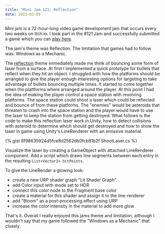 ```yaml
---
title: "Mini Jam 121: Reflection"
date: 2023-03-09
---
```


Mini jam is a 72-hour-long video game development jam that occurs every two weeks on Itch.io. I took part in the #121 Jam and successfully submitted a game which you can [play here](https://smallmiracles.itch.io/asteroid-storm). 

The jam's theme was Reflection. The limitation that games had to follow was: Windows as a Mechanic.

The [reflection](https://commons.wikimedia.org/wiki/File:F%C3%A9nyvisszaver%C5%91d%C3%A9s.jpg#/media/File:Fényvisszaverődés.jpg) theme immediately made me think of bouncing some form of laser from a surface. At first I implemented a quick prototype for bullets that reflect when they hit an object. I struggled with how the platforms should be arranged to give the player enough interesting options for targeting to take advantage of bullets bouncing multiple times. It started to come together when the plattforms where arranged around the player. At this point I had the idea of making the player control a space station with revolving platforms. The space station could shoot a laser which could be reflected and bounce of from these platforms. The "enemies" would be asteroids that threaten to crash into the space station and the player would have to use the laser to keep the station from getting destroyed. What follows is the code to make this reflection laser work in Unity, how to detect collisions with asteroid to determine which should get destroyed and how to show the laser in game using Unity's LineRenderer with an emissive material. 

{% gist 8f98635924d5fce8d2562db0fcb81b2f ShootLaser.cs %}

Visualize the laser by creating a GameObject with attached LineRenderer component. Add a script which draws line segments between each entry in the resulting `List<Vector2> hitPoints`. 

To give the LineRender a glowing look:
* create a new URP shader graph "Lit Shader Graph"
* add Color input with mode set to HDR
* connect this color node to the Fragment base color
* create a material for this shader and assign it to the line-renderer
* add "Bloom" as a post-processing effect using URP
* increase the color intensity in the material to add more glow

That's it. Overall I really enjoyed this jams theme and limitation, although I wouldn't say that my game followed the "Windows as a Mechanic" that closely.
